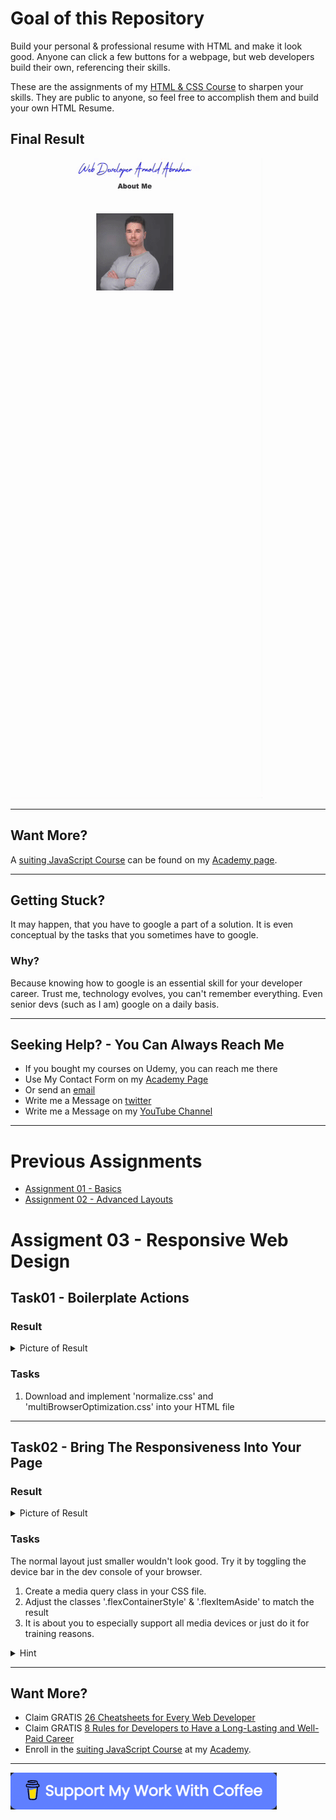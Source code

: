 # Goal of this Repository
Build your personal & professional resume with HTML and make it look good.
Anyone can click a few buttons for a webpage, but web developers build their own, referencing their skills.

These are the assignments of my [HTML & CSS Course]() to sharpen your skills.
They are public to anyone, so feel free to accomplish them and build your own HTML Resume.

## Final Result
![Your Resume](res/Final%20Result.gif)
<hr>

## Want More?
A [suiting JavaScript Course](https://arnoldcodeacademy.teachable.com/p/javascript-beginner-course) can be found on my [Academy page](https://arnoldcodeacademy.teachable.com/p/javascript-beginner-course).

<hr>

## Getting Stuck?
It may happen, that you have to google a part of a solution.
It is even conceptual by the tasks that you sometimes have to google.

### Why?

Because knowing how to google is an essential skill for your developer career.
Trust me, technology evolves, you can't remember everything.
Even senior devs (such as I am) google on a daily basis.

<hr>

## Seeking Help? - You Can Always Reach Me
- If you bought my courses on Udemy, you can reach me there
- Use My Contact Form on my [Academy Page](https://arnoldcode.com/contact-arnoldacademy)
- Or send an [email](mailto:info@arnoldcode.com)
- Write me a Message on [twitter](https://twitter.com/ArnoldAbrahamP1)
- Write me a Message on my [YouTube Channel](https://www.youtube.com/channel/UCfSQ2-Suwq_axrMc8DIxD6g)
<hr>

# Previous Assignments
- [Assignment 01 - Basics](https://github.com/ArnoldCodeAcademy/HTML_CSS_Course_Assignments/blob/Assignment01/Assignment01/Tasks.md)
- [Assignment 02 - Advanced Layouts](https://github.com/ArnoldCodeAcademy/HTML_CSS_Course_Assignments/blob/Assignment02/Assignment02/Tasks.md)

# Assigment 03 - Responsive Web Design
## Task01 - Boilerplate Actions

### Result
<details>
<summary>Picture of Result</summary>
<img alt="Result Task01" src="res/Result Task 01.jpg" width="1000" height="980" />
</details>

### Tasks
1. Download and implement 'normalize.css' and 'multiBrowserOptimization.css' into your HTML file

<hr>

## Task02 - Bring The Responsiveness Into Your Page

### Result
<details>
<summary>Picture of Result</summary>
<img alt="Result Task02" src="res/Result Task 02.jpg" width="1020" height="1020" />
</details>

### Tasks
The normal layout just smaller wouldn't look good. 
Try it by toggling the device bar in the dev console of your browser.
1. Create a media query class in your CSS file.
2. Adjust the classes '.flexContainerStyle' & '.flexItemAside' to match the result
3. It is about you to especially support all media devices or just do it for training reasons.

<details>
<summary>Hint</summary>

[Searching for the right media query?](https://www.reflection-werbeagentur.de/media-queries-fuer-iphone-und-ipad/#Media_Queries_fuer_iPhone_X_-_Portrait)

</details>

<hr>

## Want More?

- Claim GRATIS [26 Cheatsheets for Every Web Developer](https://arnoldcodeacademy.ck.page/26webdevcheatsheets)
- Claim GRATIS [8 Rules for Developers to Have a Long-Lasting and Well-Paid Career](https://arnoldcodeacademy.ck.page/8rulesforsuccesfuldevs)
- Enroll in the [suiting JavaScript Course](https://arnoldcodeacademy.teachable.com/p/javascript-beginner-course) at my [Academy](https://arnoldcodeacademy.teachable.com/p/javascript-beginner-course).


<hr>

[![Support me:)](res/buyMeACoffee.png)](https://www.buymeacoffee.com/arnoldcode)

